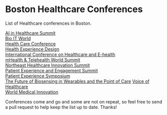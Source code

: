 # Boston Healthcare Conferences
List of Healthcare conferences in Boston.

[AI in Healthcare Summit](https://10times.com/ai-in-healthcare-summit-boston)  
[Bio IT World](http://www.giiconference.com/chi653337/)  
[Health Care Conference](https://www.hbshealthconference.com)  
[Health Experience Design](https://healthexperiencedesign.com)  
[International Conference on Healthcare and E-health](https://waset.org/healthcare-and-e-health-conference-in-april-2020-in-boston)  
[mHealth & Telehealth World Summit](https://www.worldcongress.com/mHealth20/)  
[Northeast Healthcare Innovation Summit](https://10times.com/northeast-healthcare-innovation-summit-boston)  
[Patient Experience and Engagement Summit](https://www.worldcongress.com/events/HL20021/)  
[Patient Experience Symposium](https://www.patientsymposium.com)  
[The Future of Biosensing in Wearables and the Point of Care](http://www.bu.edu/pdc/events-video/pdc2020symposium/)
[Voice of Healthcare](https://www.vohsummit.com)  
[World Medical Innovation](https://worldmedicalinnovation.org)  

Conferences come and go and some are not on repeat, so feel free to send a pull request to help keep the list up to date.
Thanks!
